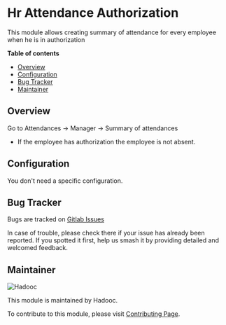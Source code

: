 # Hr Attendance Authorization

This module allows creating summary of attendance for every employee when he is in authorization

**Table of contents**

- [Overview](#overview)
- [Configuration](#configuration)
- [Bug Tracker](#bug-tracker)
- [Maintainer](#maintainer)

## Overview

Go to Attendances -> Manager -> Summary of attendances

- If the employee has authorization the employee is not absent.

## Configuration

You don't need a specific configuration.

## Bug Tracker

Bugs are tracked on [Gitlab Issues](https://gitlab.com/hadooc/odoo-sa/hr/-/issues)

In case of trouble, please check there if your issue has already been reported. If you spotted it first, help us smash
it by providing detailed and welcomed feedback.

## Maintainer

![Hadooc](https://hadooc.com/logo)

This module is maintained by Hadooc.

To contribute to this module, please visit [Contributing Page](https://gitlab.com/hadooc/extra/wikis/Contributing).
